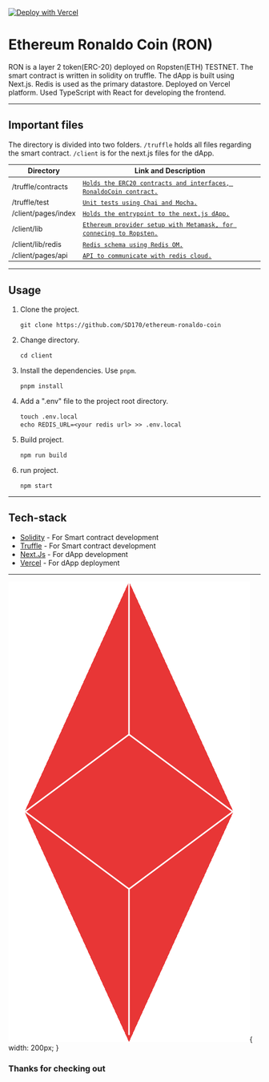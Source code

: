 [![Deploy with Vercel](https://vercel.com/button)](https://vercel.com/new/clone?repository-url=https://github.com/SD170/ethereum-ronaldo-coin)
# Ethereum Ronaldo Coin (RON)

RON is a layer 2 token(ERC-20) deployed on Ropsten(ETH) TESTNET. The smart contract is written in solidity on truffle. The dApp is built using Next.js. Redis is used as the primary datastore. Deployed on Vercel platform. Used TypeScript with React for developing the frontend.

---

## Important files

The directory is divided into two folders. `/truffle` holds all files regarding the smart contract. `/client` is for the next.js files for the dApp.

| Directory | Link and Description |
| ------ | ------ |
| /truffle/contracts | [`Holds the ERC20 contracts and interfaces, RonaldoCoin contract.`](https://github.com/SD170/ethereum-ronaldo-coin/tree/next-js/truffle/contracts) |
| /truffle/test | [`Unit tests using Chai and Mocha.`](https://github.com/SD170/ethereum-ronaldo-coin/tree/next-js/truffle/test) |
| /client/pages/index | [`Holds the entrypoint to the next.js dApp.`](https://github.com/SD170/ethereum-ronaldo-coin/blob/next-js/client/pages/index.tsx) |
| /client/lib | [`Ethereum provider setup with Metamask, for connecing to Ropsten.`](https://github.com/SD170/ethereum-ronaldo-coin/tree/next-js/client/lib) |
| /client/lib/redis | [`Redis schema using Redis OM.`](https://github.com/SD170/ethereum-ronaldo-coin/tree/next-js/client/lib/redis) |
| /client/pages/api | [`API to communicate with redis cloud.`](https://github.com/SD170/ethereum-ronaldo-coin/tree/next-js/client/pages/api) |

---

## Usage
1) Clone the project.
    ```
    git clone https://github.com/SD170/ethereum-ronaldo-coin
    ```
2) Change directory.
    ```
    cd client
    ```
3)  Install the dependencies. Use `pnpm`.

    ```
    pnpm install
    ```
4)  Add a ".env" file to the project root directory.
    
    ```
    touch .env.local
    echo REDIS_URL=<your redis url> >> .env.local
    ```

5)  Build project.

    ```
    npm run build
    ```

6)  run project.

    ```
    npm start
    ```

---

## Tech-stack

- [Solidity](https://github.com/ethereum/solidity) - For Smart contract development
- [Truffle](https://trufflesuite.com/) - For Smart contract development
- [Next.Js](https://nextjs.org/) - For dApp development
- [Vercel](https://vercel.com/) - For dApp deployment

---

![RON-logo](./client//public/RON-logo.gif){ width: 200px; }

### Thanks for checking out


